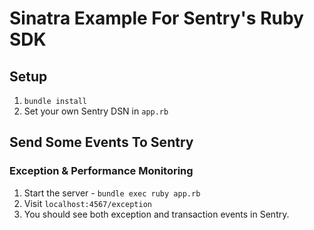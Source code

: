 # Sinatra Example For Sentry's Ruby SDK

## Setup

1. `bundle install`
2. Set your own Sentry DSN in `app.rb`

## Send Some Events To Sentry

### Exception & Performance Monitoring

1. Start the server - `bundle exec ruby app.rb`
2. Visit `localhost:4567/exception`
3. You should see both exception and transaction events in Sentry.

